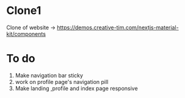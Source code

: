 # Clone1
Clone of website ->  https://demos.creative-tim.com/nextjs-material-kit/components

# To do

1. Make navigation bar sticky
2. work on profile page's navigation pill
3. Make landing ,profile and index page responsive
